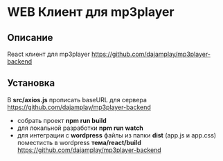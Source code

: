 # WEB Клиент для mp3player

## Описание

React клиент для mp3player https://github.com/dajamplay/mp3player-backend

## Установка

В **src/axios.js** прописать baseURL для сервера https://github.com/dajamplay/mp3player-backend

- собрать проект **npm run build**
- для локальной разработки **npm run watch**
- для интеграции с **wordpress** файлы из папки **dist** (app.js и app.css) поместисть в wordpress **тема/react/build** https://github.com/dajamplay/mp3player-backend
